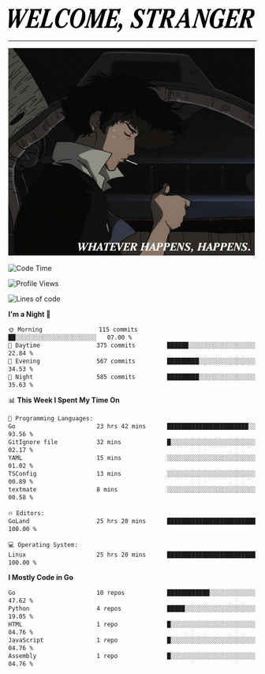 <picture>
  <source media="(prefers-color-scheme: dark)" srcset="./headers/welcome_white.png">
  <img alt="WELCOME, STRANGER" src="./headers/welcome.png" width="500">
</picture>

<hr>

![Whatever happens, happens](./whatever_happens.gif)

<!--START_SECTION:waka-->
![Code Time](http://img.shields.io/badge/Code%20Time-69%20hrs%209%20mins-blue)

![Profile Views](http://img.shields.io/badge/Profile%20Views-2-blue)

![Lines of code](https://img.shields.io/badge/From%20Hello%20World%20I%27ve%20Written-885.3%20thousand%20lines%20of%20code-blue)

**I'm a Night 🦉** 

```text
🌞 Morning                115 commits         ██░░░░░░░░░░░░░░░░░░░░░░░   07.00 % 
🌆 Daytime                375 commits         ██████░░░░░░░░░░░░░░░░░░░   22.84 % 
🌃 Evening                567 commits         █████████░░░░░░░░░░░░░░░░   34.53 % 
🌙 Night                  585 commits         █████████░░░░░░░░░░░░░░░░   35.63 % 
```


📊 **This Week I Spent My Time On** 

```text
💬 Programming Languages: 
Go                       23 hrs 42 mins      ███████████████████████░░   93.56 % 
GitIgnore file           32 mins             █░░░░░░░░░░░░░░░░░░░░░░░░   02.17 % 
YAML                     15 mins             ░░░░░░░░░░░░░░░░░░░░░░░░░   01.02 % 
TSConfig                 13 mins             ░░░░░░░░░░░░░░░░░░░░░░░░░   00.89 % 
textmate                 8 mins              ░░░░░░░░░░░░░░░░░░░░░░░░░   00.58 % 

🔥 Editors: 
GoLand                   25 hrs 20 mins      █████████████████████████   100.00 % 

💻 Operating System: 
Linux                    25 hrs 20 mins      █████████████████████████   100.00 % 
```

**I Mostly Code in Go** 

```text
Go                       10 repos            ████████████░░░░░░░░░░░░░   47.62 % 
Python                   4 repos             █████░░░░░░░░░░░░░░░░░░░░   19.05 % 
HTML                     1 repo              █░░░░░░░░░░░░░░░░░░░░░░░░   04.76 % 
JavaScript               1 repo              █░░░░░░░░░░░░░░░░░░░░░░░░   04.76 % 
Assembly                 1 repo              █░░░░░░░░░░░░░░░░░░░░░░░░   04.76 % 
```




<!--END_SECTION:waka-->
